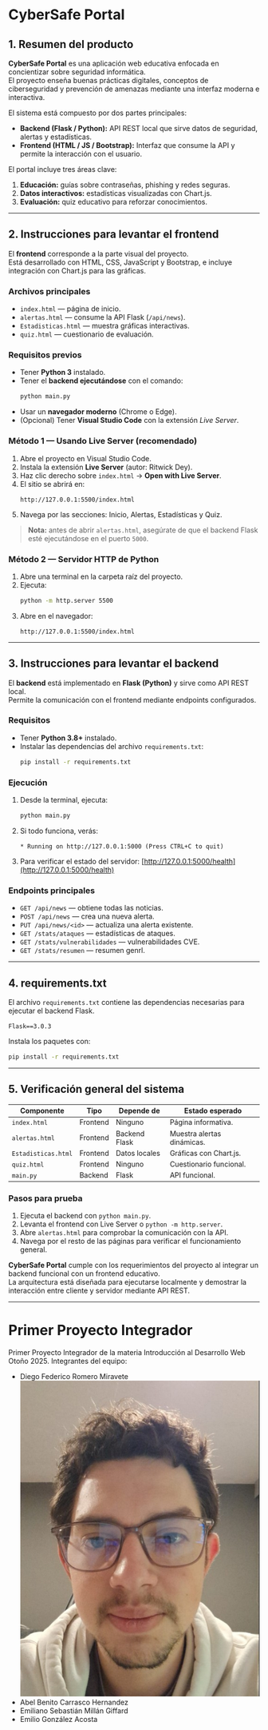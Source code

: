 # CyberSafe Portal

## 1. Resumen del producto

**CyberSafe Portal** es una aplicación web educativa enfocada en concientizar sobre seguridad informática.  
El proyecto enseña buenas prácticas digitales, conceptos de ciberseguridad y prevención de amenazas mediante una interfaz moderna e interactiva.

El sistema está compuesto por dos partes principales:

- **Backend (Flask / Python):** API REST local que sirve datos de seguridad, alertas y estadísticas.  
- **Frontend (HTML / JS / Bootstrap):** Interfaz que consume la API y permite la interacción con el usuario.

El portal incluye tres áreas clave:
1. **Educación:** guías sobre contraseñas, phishing y redes seguras.  
2. **Datos interactivos:** estadísticas visualizadas con Chart.js.  
3. **Evaluación:** quiz educativo para reforzar conocimientos.

---

## 2. Instrucciones para levantar el frontend

El **frontend** corresponde a la parte visual del proyecto.  
Está desarrollado con HTML, CSS, JavaScript y Bootstrap, e incluye integración con Chart.js para las gráficas.

### Archivos principales
- `index.html` — página de inicio.  
- `alertas.html` — consume la API Flask (`/api/news`).  
- `Estadisticas.html` — muestra gráficas interactivas.  
- `quiz.html` — cuestionario de evaluación.

### Requisitos previos
- Tener **Python 3** instalado.  
- Tener el **backend ejecutándose** con el comando:
  ```bash
  python main.py
  ```
- Usar un **navegador moderno** (Chrome o Edge).  
- (Opcional) Tener **Visual Studio Code** con la extensión *Live Server*.

### Método 1 — Usando Live Server (recomendado)
1. Abre el proyecto en Visual Studio Code.  
2. Instala la extensión **Live Server** (autor: Ritwick Dey).  
3. Haz clic derecho sobre `index.html` → **Open with Live Server**.  
4. El sitio se abrirá en:
   ```
   http://127.0.0.1:5500/index.html
   ```
5. Navega por las secciones: Inicio, Alertas, Estadísticas y Quiz.

> **Nota:** antes de abrir `alertas.html`, asegúrate de que el backend Flask esté ejecutándose en el puerto `5000`.

### Método 2 — Servidor HTTP de Python
1. Abre una terminal en la carpeta raíz del proyecto.  
2. Ejecuta:
   ```bash
   python -m http.server 5500
   ```
3. Abre en el navegador:
   ```
   http://127.0.0.1:5500/index.html
   ```

---

## 3. Instrucciones para levantar el backend

El **backend** está implementado en **Flask (Python)** y sirve como API REST local.  
Permite la comunicación con el frontend mediante endpoints configurados.

### Requisitos
- Tener **Python 3.8+** instalado.  
- Instalar las dependencias del archivo `requirements.txt`:
  ```bash
  pip install -r requirements.txt
  ```

### Ejecución
1. Desde la terminal, ejecuta:
   ```bash
   python main.py
   ```
2. Si todo funciona, verás:
   ```
   * Running on http://127.0.0.1:5000 (Press CTRL+C to quit)
   ```
3. Para verificar el estado del servidor:
   [http://127.0.0.1:5000/health](http://127.0.0.1:5000/health)

### Endpoints principales
- `GET /api/news` — obtiene todas las noticias.  
- `POST /api/news` — crea una nueva alerta.  
- `PUT /api/news/<id>` — actualiza una alerta existente.  
- `GET /stats/ataques` — estadísticas de ataques.  
- `GET /stats/vulnerabilidades` — vulnerabilidades CVE.  
- `GET /stats/resumen` — resumen genrl.

---
## 4. requirements.txt

El archivo `requirements.txt` contiene las dependencias necesarias para ejecutar el backend Flask.

```
Flask==3.0.3
```

Instala los paquetes con:
```bash
pip install -r requirements.txt
```

---

## 5. Verificación general del sistema

| Componente | Tipo | Depende de | Estado esperado |
|-------------|------|------------|-----------------|
| `index.html` | Frontend | Ninguno | Página informativa. |
| `alertas.html` | Frontend | Backend Flask | Muestra alertas dinámicas. |
| `Estadisticas.html` | Frontend | Datos locales | Gráficas con Chart.js. |
| `quiz.html` | Frontend | Ninguno | Cuestionario funcional. |
| `main.py` | Backend | Flask | API funcional. |

### Pasos para prueba
1. Ejecuta el backend con `python main.py`.  
2. Levanta el frontend con Live Server o `python -m http.server`.  
3. Abre `alertas.html` para comprobar la comunicación con la API.  
4. Navega por el resto de las páginas para verificar el funcionamiento general.

**CyberSafe Portal** cumple con los requerimientos del proyecto al integrar un backend funcional con un frontend educativo.  
La arquitectura está diseñada para ejecutarse localmente y demostrar la interacción entre cliente y servidor mediante API REST.

---

# Primer Proyecto Integrador
Primer Proyecto Integrador de la materia Introducción al Desarrollo Web Otoño 2025.
Integrantes del equipo:
- Diego Federico Romero Miravete
![Foto](IMG/Foto_Diego_Federico.jpg)
- Abel Benito Carrasco Hernandez
- Emiliano Sebastián Millán Giffard
- Emilio González Acosta
